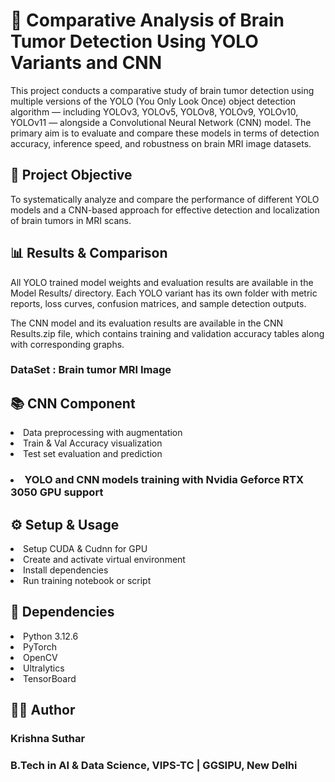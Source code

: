 # 🧠 Comparative Analysis of Brain Tumor Detection Using YOLO Variants and CNN

This project conducts a comparative study of brain tumor detection using multiple versions of the YOLO (You Only Look Once) object detection algorithm — including YOLOv3, YOLOv5, YOLOv8, YOLOv9, YOLOv10, YOLOv11 — alongside a Convolutional Neural Network (CNN) model. The primary aim is to evaluate and compare these models in terms of detection accuracy, inference speed, and robustness on brain MRI image datasets.

## 🧪 Project Objective

To systematically analyze and compare the performance of different YOLO models and a CNN-based approach for effective detection and localization of brain tumors in MRI scans.

## 📊 Results & Comparison
All YOLO trained model weights and evaluation results are available in the Model Results/ directory. Each YOLO variant has its own folder with metric reports, loss curves, confusion matrices, and sample detection outputs.

The CNN model and its evaluation results are available in the CNN Results.zip file, which contains training and validation accuracy tables along with corresponding graphs.

### DataSet : Brain tumor MRI Image

## 📚 CNN Component
<li>Data preprocessing with augmentation</li>
<li> Train & Val Accuracy visualization</li>
<li>Test set evaluation and prediction</li>

### <li>YOLO and CNN models training with Nvidia Geforce RTX 3050 GPU support</li>

## ⚙️ Setup & Usage 
<li>Setup CUDA & Cudnn for GPU</li>
<li>Create and activate virtual environment</li>
<li>Install dependencies</li>
<li>Run training notebook or script</li>

## 📌 Dependencies
<li>Python 3.12.6</li>
<li>PyTorch</li>
<li>OpenCV</li>
<li>Ultralytics</li>
<li>TensorBoard</li>

## 👨‍💻 Author
### Krishna Suthar
### B.Tech in AI & Data Science, VIPS-TC | GGSIPU, New Delhi
